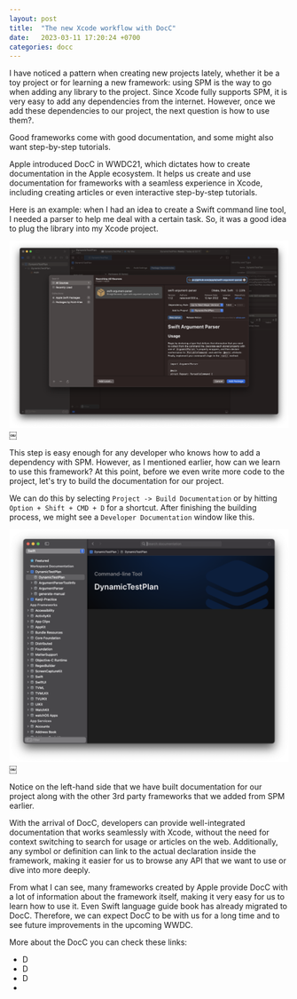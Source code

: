 ```yaml
---
layout: post
title:  "The new Xcode workflow with DocC"
date:   2023-03-11 17:20:24 +0700
categories: docc
---
```


I have noticed a pattern when creating new projects lately, whether it be a toy project or for learning a new framework: using SPM is the way to go when adding any library to the project. Since Xcode fully supports SPM, it is very easy to add any dependencies from the internet. However, once we add these dependencies to our project, the next question is how to use them?.

Good frameworks come with good documentation, and some might also want step-by-step tutorials. 

Apple introduced DocC in WWDC21, which dictates how to create documentation in the Apple ecosystem. It helps us create and use documentation for frameworks with a seamless experience in Xcode, including creating articles or even interactive step-by-step tutorials.

Here is an example: when I had an idea to create a Swift command line tool, I needed a parser to help me deal with a certain task. So, it was a good idea to plug the library into my Xcode project.

![Adding SPM](/assets/2023-03-11-spm.png)￼

This step is easy enough for any developer who knows how to add a dependency with SPM. However, as I mentioned earlier, how can we learn to use this framework?
At this point, before we even write more code to the project, let's try to build the documentation for our project. 

We can do this by selecting `Project -> Build Documentation` or by hitting `Option + Shift + CMD + D` for a shortcut. After finishing the building process, we might see a `Developer Documentation` window like this.

![Create docc](/assets/2023-03-11-docc.png)￼

Notice on the left-hand side that we have built documentation for our project along with the other 3rd party frameworks that we added from SPM earlier.


With the arrival of DocC, developers can provide well-integrated documentation that works seamlessly with Xcode, without the need for context switching to search for usage or articles on the web. Additionally, any symbol or definition can link to the actual declaration inside the framework, making it easier for us to browse any API that we want to use or dive into more deeply.


From what I can see, many frameworks created by Apple provide DocC with a lot of information about the framework itself, making it very easy for us to learn how to use it. Even Swift language guide book has already migrated to DocC. Therefore, we can expect DocC to be with us for a long time and to see future improvements in the upcoming WWDC.

More about the DocC you can check these links:
- D
- D
- D
- 
